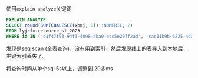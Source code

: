 使用`explain analyze`关键词

~~~sql
EXPLAIN ANALYZE 
SELECT round(SUM(COALESCE(xbmj, 0))::NUMERIC, 2)
FROM lyjcfx.resource_sl_2023
WHERE id IN ('d1f47f93-94f3-4098-aba0-ecc5e20ff2ad', 'cad11b9b-6225-4daa-a60f-9bef72ea8d2f');
~~~

发现是seq scan (全表查询)，没有用到索引，然后发现线上的表导入到本地后，主键索引丢失了。

将查询时间从单个sql 5s以上，调整到 20多ms

